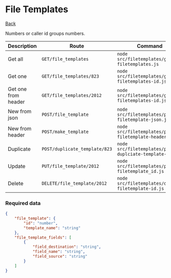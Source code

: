 # File Templates
[Back](../README.MD#menu)

Numbers or caller id groups numbers.

| Description | Route | Command
|-------------|-------|---------|
|Get all |`GET/file_templates`|`node src/filetemplates/get-filetemplates.js`|
|Get one |`GET/file_templates/823`|`node src/filetemplates/get-filetemplates-id.js`|
|Get one from header|`GET/file_templates/2012`|`node src/filetemplates/get-filetemplates-id.js`| 
|New from json |`POST/file_template`|`node src/filetemplates/post-filetemplate-json.js`|  
|New from header |`POST/make_template`|`node src/filetemplates/post-filetemplate-header.js`|  
|Duplicate |`POST/duplicate_template/823`|`node src/filetemplates/post-duplciate-template-id.js`|  
|Update|`PUT/file_template/2012`|`node src/filetemplates/put-filetemplate_id.js`|
|Delete | `DELETE/file_template/2012` | `node src/filetemplates/delete-filetemplate-id.js` |

### Required data
```json
{
    "file_template": {
        "id": "number",
        "template_name": "string"
    },
    "file_template_fields": [
        {
            "field_destination": "string",
            "field_name": "string",
            "field_source": "string"
        }
    ]
}
```


